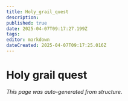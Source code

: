 ```yaml
---
title: Holy_grail_quest
description: 
published: true
date: 2025-04-07T09:17:27.199Z
tags: 
editor: markdown
dateCreated: 2025-04-07T09:17:25.016Z
---
```


# Holy grail quest

*This page was auto-generated from structure.*